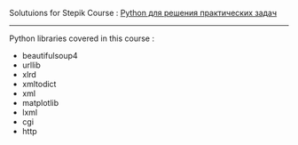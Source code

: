 Solutuions for Stepik Course : [Python для решения практических задач](https://stepik.org/course/4519)

-----

Python libraries covered in this course :

- beautifulsoup4
- urllib
- xlrd
- xmltodict
- xml
- matplotlib
- lxml
- cgi
- http